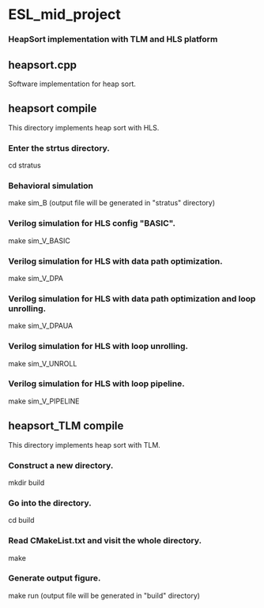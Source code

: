 # ESL_mid_project
### HeapSort implementation with TLM and HLS platform

## heapsort.cpp
  Software implementation for heap sort.

## heapsort compile
  This directory implements heap sort with HLS.
  
### Enter the strtus directory.
  cd stratus

### Behavioral simulation
  make sim_B
  (output file will be generated in "stratus" directory)

### Verilog simulation for HLS config "BASIC".
  make sim_V_BASIC

### Verilog simulation for HLS with data path optimization.
  make sim_V_DPA
  
### Verilog simulation for HLS with data path optimization and loop unrolling.
  make sim_V_DPAUA
  
### Verilog simulation for HLS with loop unrolling.
  make sim_V_UNROLL
  
### Verilog simulation for HLS with loop pipeline.
  make sim_V_PIPELINE  


## heapsort_TLM compile
  This directory implements heap sort with TLM.
  
### Construct a new directory.
  mkdir build

### Go into the directory. 
  cd build

### Read CMakeList.txt and visit the whole directory.
  make

### Generate output figure.
  make run
  (output file will be generated in "build" directory)
